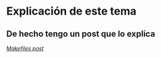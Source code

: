 # Explicación de este tema

## De hecho tengo un post que lo explica

_[Makefiles post](https://jonas-lara.github.io/Blog-IPN-CS/article.html)_
